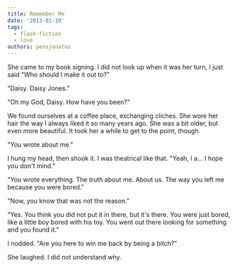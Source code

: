 ```yaml
---
title: Remember Me
date: '2013-01-19'
tags:
  - flash-fiction
  - love
authors: pensjonatus
---
```


She came to my book signing. I did not look up when it was her turn, I just said
"Who should I make it out to?"

<!-- truncate -->

"Daisy. Daisy Jones."

"Oh my God, Daisy. How have you been?"

We found ourselves at a coffee place, exchanging cliches. She wore her hair the
way I always liked it so many years ago. She was a bit older, but even more
beautiful. It took her a while to get to the point, though.

"You wrote about me."

I hung my head, then shook it. I was theatrical like that. "Yeah, I a... I hope
you don't mind."

"You wrote everything. The truth about me. About us. The way you left me because
you were bored."

"Now, you know that was not the reason."

"Yes. You think you did not put it in there, but it's there. You were just
bored, like a little boy bored with his toy. You went out there looking for
something and you found it."

I nodded. "Are you here to win me back by being a bitch?"

She laughed. I did not understand why.
